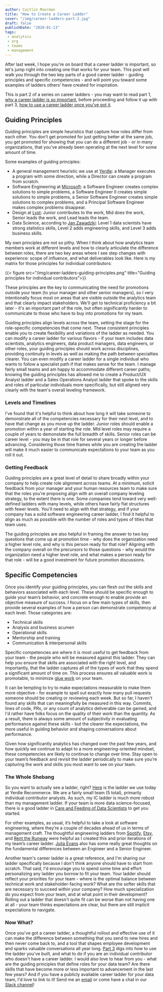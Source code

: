 ```yaml
---
author: Caitlin Moorman
title: "How to Create a Career Ladder"
cover: "/img/career-ladders-part-2.jpg"
draft: false
publishDate: "2020-01-13"
tags:
 - analytics
 - org
 - teams
 - management
---
```


After last week, I hope you're on board that a career ladder is important, so let's jump right into creating one that works for your team. This post will walk you through the two key parts of a good career ladder - guiding principles and specific competencies - and will point you toward some examples of ladders others' have created for inspiration.

This is part 2 of a series on career ladders - you may want to read part 1, [why a career ladder is so important](https://www.locallyoptimistic.com/post/career-ladders-part-1/), before proceeding and follow it up with part 3, [how to use a career ladder once you've got it](https://www.locallyoptimistic.com/post/career-ladders-part-3/).

<!--more-->

## Guiding Principles
Guiding principles are simple heuristics that capture how roles differ from each other. You don’t get promoted for just getting better at the same job, you get promoted for showing that you can do a different job - or in many organizations, that you've already been operating at the next level for some amount of time.

Some examples of guiding principles:

- A general management heuristic we use at [Yerdle](https://www.yerdlerecommerce.com/about-us): a Manager executes a program with some direction, while a Director can create a program from scratch.
- Software Engineering at [Microsoft](https://www.quora.com/What-are-the-differences-between-SDE-SDE-II-and-Senior-SDE-at-Microsoft): a Software Engineer creates complex solutions to simple problems, a Software Engineer II creates simple solutions to simple problems, a Senior Software Engineer creates simple solutions to complex problems, and a Principal Software Engineer makes complex problems disappear.
- Design at [Lyst](https://medium.com/designing-lyst/career-progression-for-product-designers-user-researchers-at-lyst-49c0c6cb9003): Junior contributes to the work, Mid does the work, Senior leads the work, and Lead leads the team.
- Data Science, according to [Jan Zawadzki](https://towardsdatascience.com/becoming-a-level-3-0-data-scientist-52641ff73cb3): Level 1 data scientsts have strong statistics skills, Level 2 adds engineering skills, and Level 3 adds business skills.

My own principles are not so pithy. When I think about how analytics team members work at different levels and how to clearly articulate the difference between roles, there are two key areas where I see step changes with experience: scope of influence, and what deliverables look like. Here is my matrix for those principles for individual contributors:

{{< figure src="/img/career-ladders-guiding-principles.png" title="Guiding principles for individual contributors">}}

These principles are the key to communicating the need for promotions outside your team (to your manager and other senior managers), so I very intentionally focus most on areas that are visible outside the analytics team and that clearly impact stakeholders. We'll get to technical proficiency a bit later - it's an important part of the role, but often significantly harder to communicate to those who have to buy into promotions for my team.

Guiding principles align levels across the team, setting the stage for the role-specific competencies that come next. These consistent principles enable you to create flexibility and variations of the ladder as needed. You can modify a career ladder for various flavors - if your team includes data scientists, analytics engineers, data product managers, data engineers, or other roles, your guiding principles should work across disciplines, providing continuity in levels as well as making the path between specialties clearer. You can even modify a career ladder for a single individual who wants to follow a specialist path if that makes sense for the team. I manage fairly small teams and am happy to accommodate different career paths; knowing the guiding principles has allowed me to create a Product/UX Analyst ladder and a Sales Operations Analyst ladder that spoke to the skills and roles of particular individuals more specifically, but still aligned very clearly with the team's overall leveling framework.

### Levels and Timelines
I've found that it's helpful to think about how long it will take someone to demonstrate all of the competencies necessary for their next level, and to have that change as you move up the ladder. Junior roles should enable a promotion within a year of starting the role. Mid level roles may require a couple of years to demonstate the full breadth of skills. Senior roles can be career level - you may be in that role for several years or longer before advancing. Considering those time frames while you are creating the ladder will make it much easier to communicate expectations to your team as you roll it out.

### Getting Feedback
Guiding principles are a great level of detail to share broadly within your company to help create role alignment across teams. At a minimum, solicit feedback from your manager and your human resources team to make sure that the roles you're proposing align with an overall company leveling strategy, to the extent there is one. Some companies tend toward very well-defined ladders with many levels, while others have fairly flat structures with fewer levels. You'll need to align with that strategy, and if your company has a solid software engineering career ladder, I find it helpful to align as much as possible with the number of roles and types of titles that team uses.

The guiding principles are also helpful in framing the answer to two key questions that come up at promotion time - why does the organization need a higher level role, and why is this person ready for that role? Aligning with the company overall on the precursors to those questions - why *would* the organization need a higher level role, and what makes a person ready for that role - will be a good investment for future promotion discussions.

## Specific Competencies
Once you identify your guiding principles, you can flesh out the skills and behaviors associated with each level. These should be specific enough to guide your team’s behavior, and concrete enough to enable provide an objective measure of success. I focus on a few main types of skills, then provide several examples of how a person can demonstrate competency at each level. Those categories are:

- Technical skills
- Analysis and business acumen
- Operational skills
- Mentorship and training
- Communication & interpersonal skills

Specific competencies are where it is most useful to get feedback from your team - the people who will be measured against this ladder. They can help you ensure that skills are associated with the right level, and importantly, that the ladder captures all of the types of work that they spend a significant amount of time on. This process ensures all valuable work is promotable, to minimize [glue work](https://www.locallyoptimistic.com/post/glue-work/) on your team.

It can be tempting to try to make expectations measurable to make them more objective - for example to spell out exactly how many pull requests someone should be creating or reviewing each week. But so far, I haven't found any skills that can meaningfully be measured in this way. Commits, lines of code, PRs, or any count of analytics deliverable can be gamed, and I'd rather have folks focus on the quality of their work than the quantity. As a result, there is always some amount of subjectivity in evaluating performance against these skills - but the clearer the expectations, the more useful in guiding behavior and shaping conversations about performance.

Given how significantly analytics has changed over the past few years, and how quickly we continue to adapt to a more engineering-oriented mindset, these competencies are likely to continue to change over time. Stay open to your team’s feedback and revisit the ladder periodically to make sure you’re capturing the work and skills you most want to see on your team.

### The Whole Shebang
So you want to actually see a ladder, right? [Here](https://docs.google.com/spreadsheets/d/18cX6GpWOdcVKrb7Jp0iU3dy3zF6LDOtlIaKHUoZexzM/edit#gid=1231476754) is the ladder we use today at Yerdle Recommerce. We are a fairly small team (5 total), primarily individual contributor analysts. As such, my IC ladder is much more robust than my management ladder. If your team is more data science-focused, there is a good ladder in [Care and Feeding of Data Scientists](https://oreilly-ds-report.s3.amazonaws.com/Care_and_Feeding_of_Data_Scientists.pdf) to get you started.

For other examples, as usual, it’s helpful to take a look at software engineering, where they’re a couple of decades ahead of us in terms of management craft. The thoughtful engineering ladders from [Spotify](https://labs.spotify.com/2016/02/08/technical-career-path/), [Etsy](https://etsy.github.io/Etsy-Engineering-Career-Ladder/competencies.html), and [Rent the Runway](https://docs.google.com/document/d/1SxmQBrDZvj16veuc2OVO0wUX7a7vEKPM-57dNLXhuEk/edit) were helpful as I created this and prior iterations of my team’s career ladder. [Julia Evans](https://jvns.ca/blog/senior-engineer/) also has some really great thoughts on the fundamental differences between an Engineer and a Senior Engineer.

Another team's career ladder is a great reference, and I'm sharing our ladder specifically because I don't think anyone should have to start from scratch. That said, I'd encourage you to spend some time and effort personalizing any ladder you borrow to fit your team. Your ladder should reflect your priorities for your team - where is the optimal balance between technical work and stakeholder-facing work? What are the softer skills that are necessary to succeed within your company? How much specialization do you expect from your team, and at what point in their development? Rolling out a ladder that doesn't quite fit can be worse than not having one at all - your team thinks expectations are clear, but there are still implicit expectations to navigate.

### Now What?
Once you've got a career ladder, a thoughtful rollout and effective use of it can make the difference between something that you send to new hires and then never come back to, and a tool that shapes employee development and sparks valuable conversations all year long. [Part 3](https://www.locallyoptimistic.com/post/career-ladders-part-3/) digs into how to use the ladder you've built, and what to do if you are an individual contributor who doesn't have a career ladder. I would also love to hear from you - what are the guiding principles that define roles for your data team? Are there skills that have become more or less important to advancement in the last few years? And if you have a publicly available career ladder for your data team, I'd love to link to it! Send me an [email](mailto:caitlinmoorman@gmail.com) or come have a chat in our [Slack channel](https://www.locallyoptimistic.com/community/)!
